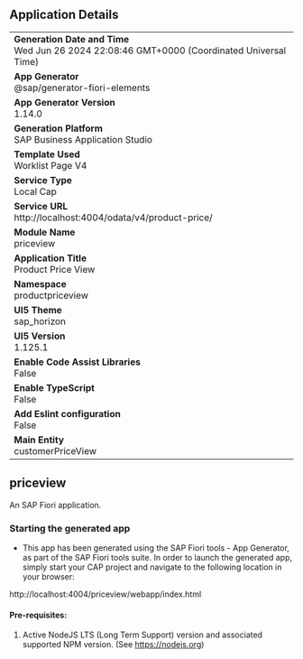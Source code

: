 ## Application Details
|               |
| ------------- |
|**Generation Date and Time**<br>Wed Jun 26 2024 22:08:46 GMT+0000 (Coordinated Universal Time)|
|**App Generator**<br>@sap/generator-fiori-elements|
|**App Generator Version**<br>1.14.0|
|**Generation Platform**<br>SAP Business Application Studio|
|**Template Used**<br>Worklist Page V4|
|**Service Type**<br>Local Cap|
|**Service URL**<br>http://localhost:4004/odata/v4/product-price/
|**Module Name**<br>priceview|
|**Application Title**<br>Product Price View|
|**Namespace**<br>productpriceview|
|**UI5 Theme**<br>sap_horizon|
|**UI5 Version**<br>1.125.1|
|**Enable Code Assist Libraries**<br>False|
|**Enable TypeScript**<br>False|
|**Add Eslint configuration**<br>False|
|**Main Entity**<br>customerPriceView|

## priceview

An SAP Fiori application.

### Starting the generated app

-   This app has been generated using the SAP Fiori tools - App Generator, as part of the SAP Fiori tools suite.  In order to launch the generated app, simply start your CAP project and navigate to the following location in your browser:

http://localhost:4004/priceview/webapp/index.html

#### Pre-requisites:

1. Active NodeJS LTS (Long Term Support) version and associated supported NPM version.  (See https://nodejs.org)


